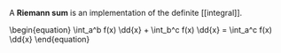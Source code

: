 A **Riemann sum** is an implementation of the definite [[integral]].

\begin{equation}
\int_a^b f(x) \dd{x} + \int_b^c f(x) \dd{x} = \int_a^c f(x) \dd{x}
\end{equation}